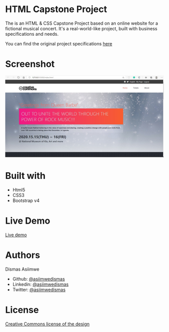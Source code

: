# HTML Capstone Project

The is an HTML & CSS Capstone Project based on an online website for a fictional musical concert. It's a real-world-like project, built with business specifications and needs.

You can find the original project specifications [here](https://www.behance.net/gallery/29845175/CC-Global-Summit-2015)

# Screenshot

![Image description](images/screenshot.jpg)

# Built with

- Html5
- CSS3
- Bootstrap v4

# Live Demo

[Live demo](https://rawcdn.githack.com/asiimwedismas/Newsweek-clone/2d3a30474ebae68ea064d6909ff41e682631859f/index.html)

# Authors

Dismas Asiimwe

- Github: [@asiimwedismas](https://github.com/asiimwedismas)
- Linkedin: [@asiimwedismas](https://www.linkedin.com/in/asiimwedismas/)
- Twitter: [@asiimwedismas](https://www.twitter.com/asiimwedismas)

# License

[Creative Commons license of the design](https://creativecommons.org/licenses/by-nc/4.0/)
